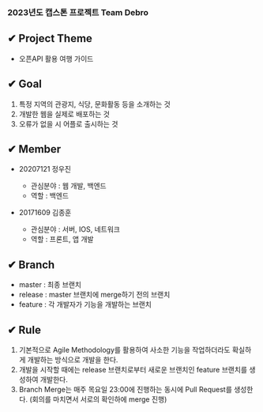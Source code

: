 ### 2023년도 캡스톤 프로젝트 Team Debro

✔ Project Theme
---
- 오픈API 활용 여행 가이드

✔ Goal
---
1) 특정 지역의 관광지, 식당, 문화활동 등을 소개하는 것
2) 개발한 웹을 실제로 배포하는 것
3) 오류가 없을 시 어플로 출시하는 것

✔ Member
---
- 20207121 정우진
  - 관심분야 : 웹 개발, 백엔드
  - 역할 : 백엔드
  
- 20171609 김종훈
  - 관심분야 : 서버, IOS, 네트워크
  - 역할 : 프론트, 앱 개발

✔ Branch
---
- master : 최종 브랜치
- release : master 브랜치에 merge하기 전의 브랜치
- feature : 각 개발자가 기능을 개발하는 브랜치

✔ Rule
---
1) 기본적으로 Agile Methodology를 활용하여 사소한 기능을 작업하더라도 확실하게 개발하는 방식으로 개발을 한다.
2) 개발을 시작할 때에는 release 브랜치로부터 새로운 브랜치인 feature 브랜치를 생성하여 개발한다.
3) Branch Merge는 매주 목요일 23:00에 진행하는 동시에 Pull Request를 생성한다. (회의를 마치면서 서로의 확인하에 merge 진행)
